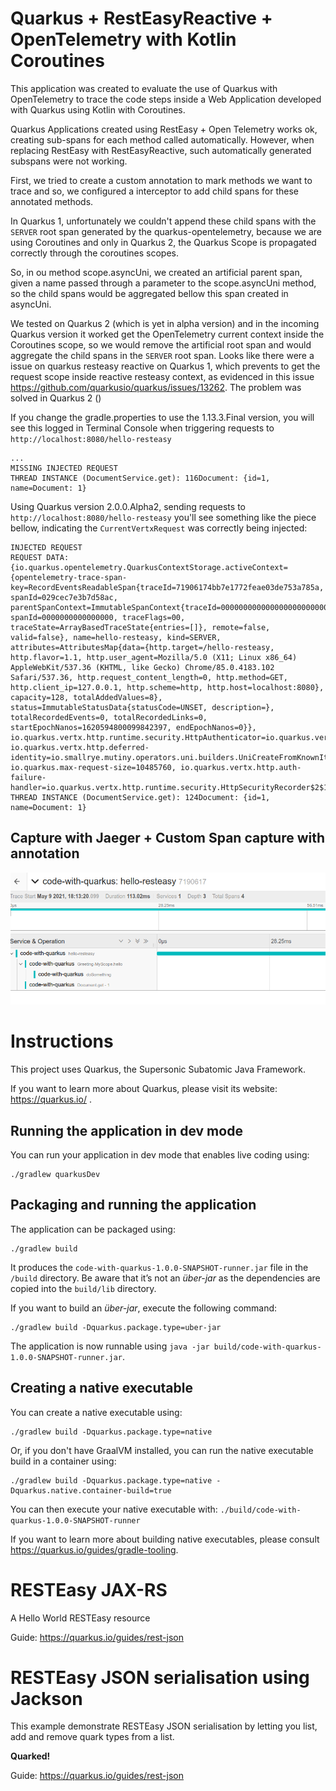 # Quarkus + RestEasyReactive + OpenTelemetry with Kotlin Coroutines

This application was created to evaluate the use of Quarkus
with OpenTelemetry to trace the code steps inside a Web Application
developed with Quarkus using Kotlin with Coroutines.

Quarkus Applications created using RestEasy + Open Telemetry works ok, creating sub-spans
for each method called automatically. However, when replacing RestEasy
with RestEasyReactive, such automatically generated subspans were not working.

First, we tried to create a custom annotation to mark methods we want to trace and
so, we configured a interceptor to add child spans for these annotated methods.

In Quarkus 1, unfortunately we couldn't append these child spans with the `SERVER` root span
generated by the quarkus-opentelemetry, because we are using Coroutines and only in Quarkus 2, 
the Quarkus Scope is propagated correctly through the coroutines scopes.

So, in ou method scope.asyncUni, we created an artificial parent span, given a name passed through a parameter
to the scope.asyncUni method, so the child spans would be aggregated bellow this span created in asyncUni.

We tested on Quarkus 2 (which is yet in alpha version) and in the incoming Quarkus version it worked
get the OpenTelemetry current context inside the Coroutines scope, so we would remove the artificial root
span and would aggregate the child spans in the `SERVER` root span. Looks like there were a issue
on quarkus resteasy reactive on Quarkus 1, which prevents to get the request scope inside reactive resteasy context, 
as evidenced in this issue https://github.com/quarkusio/quarkus/issues/13262. The problem was
solved in Quarkus 2 ()

If you change the gradle.properties to use the 1.13.3.Final version, you will see this logged
in Terminal Console when triggering requests to `http://localhost:8080/hello-resteasy`

```
...
MISSING INJECTED REQUEST
THREAD INSTANCE (DocumentService.get): 116Document: {id=1, name=Document: 1}
```

Using Quarkus version 2.0.0.Alpha2, sending requests to `http://localhost:8080/hello-resteasy` you'll
see something like the piece bellow, indicating the `CurrentVertxRequest` was correctly being injected: 

```
INJECTED REQUEST
REQUEST DATA: {io.quarkus.opentelemetry.QuarkusContextStorage.activeContext={opentelemetry-trace-span-key=RecordEventsReadableSpan{traceId=71906174bb7e1772feae03de753a785a, spanId=029cec7e3b7d58ac, parentSpanContext=ImmutableSpanContext{traceId=00000000000000000000000000000000, spanId=0000000000000000, traceFlags=00, traceState=ArrayBasedTraceState{entries=[]}, remote=false, valid=false}, name=hello-resteasy, kind=SERVER, attributes=AttributesMap{data={http.target=/hello-resteasy, http.flavor=1.1, http.user_agent=Mozilla/5.0 (X11; Linux x86_64) AppleWebKit/537.36 (KHTML, like Gecko) Chrome/85.0.4183.102 Safari/537.36, http.request_content_length=0, http.method=GET, http.client_ip=127.0.0.1, http.scheme=http, http.host=localhost:8080}, capacity=128, totalAddedValues=8}, status=ImmutableStatusData{statusCode=UNSET, description=}, totalRecordedEvents=0, totalRecordedLinks=0, startEpochNanos=1620594800099842397, endEpochNanos=0}}, io.quarkus.vertx.http.runtime.security.HttpAuthenticator=io.quarkus.vertx.http.runtime.security.HttpAuthenticator_Subclass@270065c9, io.quarkus.vertx.http.deferred-identity=io.smallrye.mutiny.operators.uni.builders.UniCreateFromKnownItem@2bd752b9, io.quarkus.max-request-size=10485760, io.quarkus.vertx.http.auth-failure-handler=io.quarkus.vertx.http.runtime.security.HttpSecurityRecorder$2$1@555777cc}
THREAD INSTANCE (DocumentService.get): 124Document: {id=1, name=Document: 1}
```

## Capture with Jaeger + Custom Span capture with annotation

![](docs/jaeger_correct_capture.png)

# Instructions

This project uses Quarkus, the Supersonic Subatomic Java Framework.

If you want to learn more about Quarkus, please visit its website: https://quarkus.io/ .

## Running the application in dev mode

You can run your application in dev mode that enables live coding using:
```shell script
./gradlew quarkusDev
```

## Packaging and running the application

The application can be packaged using:
```shell script
./gradlew build
```
It produces the `code-with-quarkus-1.0.0-SNAPSHOT-runner.jar` file in the `/build` directory.
Be aware that it’s not an _über-jar_ as the dependencies are copied into the `build/lib` directory.

If you want to build an _über-jar_, execute the following command:
```shell script
./gradlew build -Dquarkus.package.type=uber-jar
```

The application is now runnable using `java -jar build/code-with-quarkus-1.0.0-SNAPSHOT-runner.jar`.

## Creating a native executable

You can create a native executable using: 
```shell script
./gradlew build -Dquarkus.package.type=native
```

Or, if you don't have GraalVM installed, you can run the native executable build in a container using: 
```shell script
./gradlew build -Dquarkus.package.type=native -Dquarkus.native.container-build=true
```

You can then execute your native executable with: `./build/code-with-quarkus-1.0.0-SNAPSHOT-runner`

If you want to learn more about building native executables, please consult https://quarkus.io/guides/gradle-tooling.

# RESTEasy JAX-RS

<p>A Hello World RESTEasy resource</p>

Guide: https://quarkus.io/guides/rest-json

# RESTEasy JSON serialisation using Jackson

<p>This example demonstrate RESTEasy JSON serialisation by letting you list, add and remove quark types from a list.</p>
<p><b>Quarked!</b></p>

Guide: https://quarkus.io/guides/rest-json
